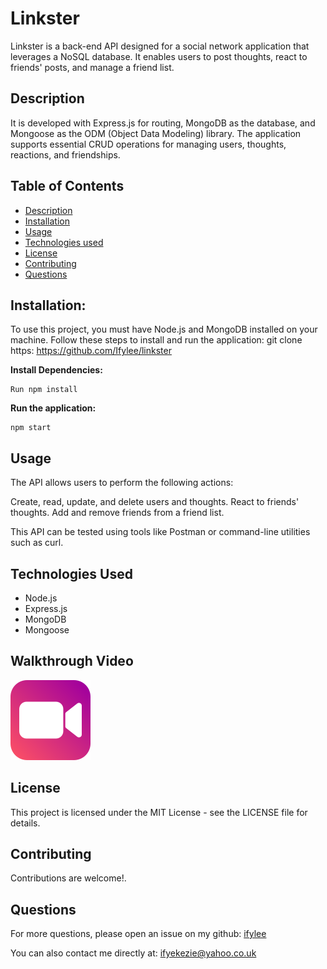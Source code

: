 # Linkster
Linkster is a back-end API designed for a social network application that leverages a NoSQL database. It enables users to post thoughts, react to friends' posts, and manage a friend list.

## Description
It is developed with Express.js for routing, MongoDB as the database, and Mongoose as the ODM (Object Data Modeling) library. The application supports essential CRUD operations for managing users, thoughts, reactions, and friendships.


## Table of Contents
- [Description](#description)
- [Installation](#installation)
- [Usage](#usage)
- [Technologies used](#technologies-used)
- [License](#license)
- [Contributing](#contributing)
- [Questions](#questions)

## Installation:
To use this project, you must have Node.js and MongoDB installed on your machine. 
Follow these steps to install and run the application:
git clone https: https://github.com/Ifylee/linkster

**Install Dependencies:**
```
Run npm install

```

**Run the application:**

```
npm start

```

## Usage
The API allows users to perform the following actions:

Create, read, update, and delete users and thoughts.
React to friends' thoughts.
Add and remove friends from a friend list.

This API can be tested using tools like Postman or command-line utilities such as curl.

## Technologies Used
- Node.js
- Express.js
- MongoDB
- Mongoose

## Walkthrough Video
[![video image](image.png)](link)

## License
This project is licensed under the MIT License - see the LICENSE file for details.

## Contributing
Contributions are welcome!.

## Questions

  For more questions, please open an issue on my github: [ifylee](https://github.com/ifylee)

  You can also contact me directly at: [ifyekezie@yahoo.co.uk](mailto:ifyekezie@yahoo.co.uk)

